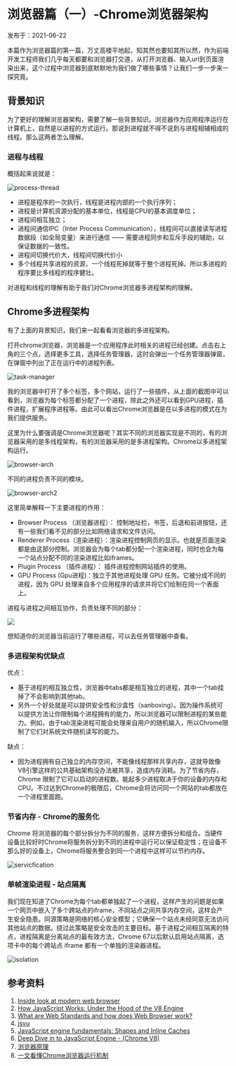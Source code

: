 # 浏览器篇（一）-Chrome浏览器架构

发布于：2021-06-22


本篇作为浏览器篇的第一篇，万丈高楼平地起，知其然也要知其所以然，作为前端开发工程师我们几乎每天都要和浏览器打交道，从打开浏览器、输入url到页面渲染出来，这个过程中浏览器到底默默地为我们做了哪些事情？让我们一步一步来一探究竟。

## 背景知识

为了更好的理解浏览器架构，需要了解一些背景知识。浏览器作为应用程序运行在计算机上，自然是以进程的方式运行。那说到进程就不得不说到与进程相辅相成的线程。那么这两者怎么理解。

### 进程与线程 

概括起来说就是：

![process-thread](./process-thread.png)

* 进程是程序的一次执行，线程是进程内部的一个执行序列；
* 进程是计算机资源分配的基本单位，线程是CPU的基本调度单位；
* 进程间相互独立；
* 进程间通信IPC（Inter Process Communication），线程间可以直接读写进程数据段（如全局变量）来进行通信 —— 需要进程同步和互斥手段的辅助，以保证数据的一致性。
* 进程间切换代价大，线程间切换代价小
* 多个线程共享进程的资源，一个线程死掉就等于整个进程死掉。所以多进程的程序要比多线程的程序健壮。

对进程和线程的理解有助于我们对Chrome浏览器多进程架构的理解。


## Chrome多进程架构

有了上面的背景知识，我们来一起看看浏览器的多进程架构。

打开chrome浏览器，浏览器是一个应用程序此时相关的进程已经创建。点击右上角的三个点，选择更多工具，选择任务管理器，这时会弹出一个任务管理器弹窗，在弹窗中列出了正在运行中的进程列表。

![task-manager](./task-manager.png)

我的浏览器中打开了多个标签，多个网站，运行了一些插件，从上面的截图中可以看到，浏览器为每个标签都分配了一个进程，除此之外还可以看到GPU进程，插件进程，扩展程序进程等。由此可以看出Chrome浏览器是在以多进程的模式在为我们提供服务。


这里为什么要强调是Chrome浏览器呢？其实不同的浏览器实现是不同的，有的浏览器采用的是多线程架构，有的浏览器采用的是多进程架构。Chrome以多进程架构运行。

 ![browser-arch](./browser-arch.png)

不同的进程负责不同的模块。

 ![browser-arch2](./browser-arch2.png)

这里简单解释一下主要进程的作用：

* Browser Process （浏览器进程）： 控制地址栏，书签，后退和前进按钮，还有一些我们看不见的部分比如网络请求和文件访问。
* Renderer Process（渲染进程）：渲染进程控制网页的显示。也就是页面渲染都是由这部分控制。浏览器会为每个tab都分配一个渲染进程，同时也会为每一个站点分配不同的渲染进程比如iframes。
* Plugin Process （插件进程）： 插件进程控制网站插件的使用。
* GPU Process (Gpu进程)：独立于其他进程处理 GPU 任务。它被分成不同的进程，因为 GPU 处理来自多个应用程序的请求并将它们绘制在同一个表面上。


进程与进程之间相互协作，负责处理不同的部分：

![](./browserui.png)

想知道你的浏览器当前运行了哪些进程，可以去任务管理器中查看。


### 多进程架构优缺点


优点： 

* 基于进程的相互独立性，浏览器中tabs都是相互独立的进程，其中一个tab挂掉了不会影响到其他tab。
* 另外一个好处就是可以提供安全性和沙盒性（sanboxing）。因为操作系统可以提供方法让你限制每个进程拥有的能力，所以浏览器可以限制进程的某些能力。例如，由于tab渲染进程可能会处理来自用户的随机输入，所以Chrome限制了它们对系统文件随机读写的能力。

缺点：

* 因为进程拥有自己独立的内存空间，不能像线程那样共享内存，这就导致像V8引擎这样的公共基础架构没办法被共享，造成内存消耗。为了节省内存，Chrome 限制了它可以启动的进程数。能起多少进程取决于你的设备的内存和CPU。不过达到Chrome的极限后，Chrome会将访问同一个网站的tab都放在一个进程里面跑。


### 节省内存 - Chrome的服务化


Chrome 将浏览器的每个部分拆分为不同的服务，这样方便拆分和组合。当硬件设备比较好时Chrome将服务拆分到不同的进程中运行可以保证稳定性；在设备不那么好的设备上，Chrome将服务整合到同一个进程中这样可以节约内存。

![servicfication](./servicfication.svg)

### 单帧渲染进程 - 站点隔离

我们现在知道了Chrome为每个tab都单独起了一个进程，这样产生的问题是如果一个网页中嵌入了多个跨站点的iframe，不同站点之间共享内存空间，这样会产生安全隐患。同源策略是网络的核心安全模型；它确保一个站点未经同意无法访问其他站点的数据。绕过此策略是安全攻击的主要目标。基于进程之间相互隔离的特点，进程隔离是分离站点的最有效方法，Chrome 67以后默认启用站点隔离，选项卡中的每个跨站点 iframe 都有一个单独的渲染器进程。

![isolation](./isolation.png)

## 参考资料

1. [Inside look at modern web browser](https://developers.google.com/web/updates/2018/09/inside-browser-part1)
2. [How JavaScript Works: Under the Hood of the V8 Engine](https://www.freecodecamp.org/news/javascript-under-the-hood-v8/)
3. [What are Web Standards and how does Web Browser work?](https://lyamkin.com/blog/what-are-web-standards-and-how-does-web-browser-work/)
4. [jsvu](https://github.com/GoogleChromeLabs/jsvu)
5.  [JavaScript engine fundamentals: Shapes and Inline Caches](https://mathiasbynens.be/notes/shapes-ics)
6. [Deep Dive in to JavaScript Engine - (Chrome V8)](https://dev.to/edisonpappi/how-javascript-engines-chrome-v8-works-50if)
7. [浏览器原理](https://github.com/yacan8/blog/issues/28)
8. [一文看懂Chrome浏览器运行机制](https://zhuanlan.zhihu.com/p/102149546)
